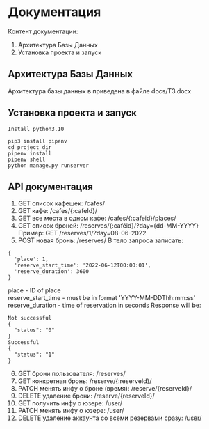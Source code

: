 # Документация
Контент документации:
1. Архитектура Базы Данных
2. Установка проекта и запуск

## Архитектура Базы Данных
Архитектура базы данных в приведена в файле docs/ТЗ.docx

## Установка проекта и запуск
```
Install python3.10

pip3 install pipenv
cd project_dir
pipenv install
pipenv shell
python manage.py runserver
```

## API документация
1. GET список кафешек: /cafes/
2. GET кафе: /cafes/{:cafeId}/
3. GET все места в одном кафе: /cafes/{:cafeid}/places/
4. GET список броней: /reserves/{:caféid}/?day={dd-MM-YYYY}  
Пример: GET /reserves/1/?day=08-06-2022
5. POST новая бронь: /reserves/
В тело запроса записать:
```
{
  'place': 1,
  'reserve_start_time': '2022-06-12T00:00:01',
  'reserve_duration': 3600
}
```
place - ID of place  
reserve_start_time - must be in format 'YYYY-MM-DDThh:mm:ss'  
reserve_duration - time of reservation in seconds
Response will be:
```
Not successful
{
  "status": "0"
}
Successful
{
  "status": "1"
}
```

6. GET брони пользователя: /reserves/
7. GET конкретная бронь: /reserve/{:reserveId}/
8. PATCH менять инфу о броне (время): /reserve/{reserveId}/
9. DELETE удаление брони: /reserve/{reserveId}/
10. GET получить инфу о юзере: /user/
11. PATCH менять инфу о юзере: /user/
12. DELETE удаление аккаунта со всеми резервами сразу: /user/
